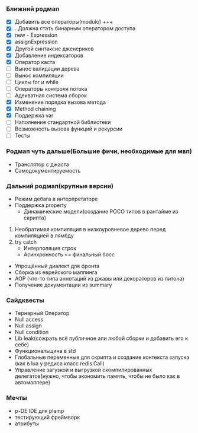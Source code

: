 ### Ближний родмап
- [x] Добавить все операторы(modulo) +++
- [x] . Должна стать бинарным оператором доступа
- [x] new - Expression
- [x] assignExpression
- [x] Другой синтаксис дженериков
- [x] Добавление индексаторов
- [x] Оператор каста
- [ ] Вынос валидации дерева
- [ ] Вынос компиляции
- [ ] Циклы for и while
- [ ] Операторы контроля потока
- [ ] Адекватная система сборок
- [x] Изменение порядка вызова метода
- [x] Method chaining
- [x] Поддержка var
- [ ] Наполнение стандартной библиотеки
- [ ] Возможность вызова функций и рекурсии
- [ ] Тесты
 
### Родмап чуть дальше(Большие фичи, необходимые для мвп)
- Транслятор с джаста
- Самодокументируемость
 
### Дальний родмап(крупные версии)
- Режим дебага в интерпретаторе
- Поддержка property
    - Динамические модели(создание POCO типов в рантайме из скрипта)
1. Необратимая компиляция в низкоуровневое дерево перед компиляцией в лямбду
2. try catch
    - Интерполяция строк
    - Асинхронность <= финальный босс
- Упрощённый диалект для фронта
- Сборка из еврейского маппинга
- AOP (что-то типа аннотаций из джавы или декораторов из питона)
- Получение документации из summary
 
### Сайдквесты
- Тернарный Оператор
- Null access
- Null assign
- Null condition
- Lib leak(сожрать всё публичное апи любой сборки и добавить его к себе)
- Функциональщина в std
- Глобальные переменные для скрипта и создание контекста запуска (как в lua у редиса класс redis.Call)
- Управление загузкой и выгрузкой скомпилированных делегатов(нужно, чтобы экономить память, чтобы не было как в автомаппере)
 
### Мечты
- p-DE IDE для plamp
- тестирующий фреймворк
- атрибуты